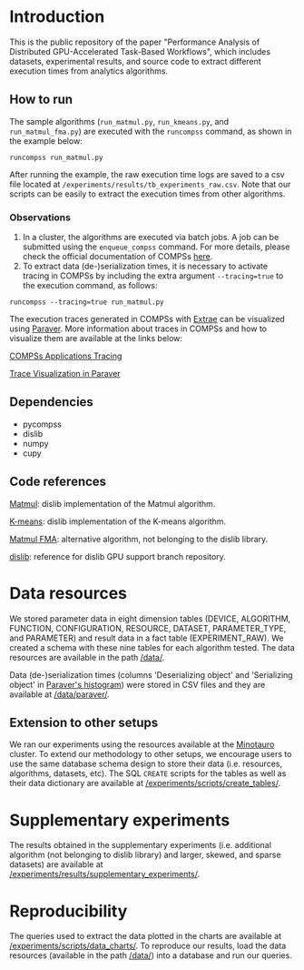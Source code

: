# Introduction
This is the public repository of the paper "Performance Analysis of Distributed GPU-Accelerated Task-Based Workflows", which includes datasets, experimental results, and source code to extract different execution times from analytics algorithms.

## How to run
The sample algorithms (```run_matmul.py```, ```run_kmeans.py```, and ```run_matmul_fma.py```) are executed with the ```runcompss``` command, as shown in the example below:
```
runcompss run_matmul.py
```
After running the example, the raw execution time logs are saved to a csv file located at ```/experiments/results/tb_experiments_raw.csv```. Note that our scripts can be easily to extract the execution times from other algorithms.

### Observations
1. In a cluster, the algorithms are executed via batch jobs. A job can be submitted using the ```enqueue_compss``` command. For more details, please check the official documentation of COMPSs [here](https://compss-doc.readthedocs.io/en/stable/index.html).
2. To extract data (de-)serialization times, it is necessary to activate tracing in COMPSs by including the extra argument ```--tracing=true``` to the execution command, as follows:
```
runcompss --tracing=true run_matmul.py
```
The execution traces generated in COMPSs with [Extrae](https://tools.bsc.es/extrae) can be visualized using [Paraver](https://www.bsc.es/discover-bsc/organisation/scientific-structure/performance-tools/paraver). More information about traces in COMPSs and how to visualize them are available at the links below:

[COMPSs Applications Tracing](https://compss-doc.readthedocs.io/en/stable/Sections/05_Tools/03_Tracing/01_Apps_tracing.html)

[Trace Visualization in Paraver](https://compss-doc.readthedocs.io/en/stable/Sections/05_Tools/03_Tracing/02_Visualization.html?highlight=paraver)

## Dependencies
- pycompss
- dislib
- numpy
- cupy

## Code references
[Matmul](https://github.com/mnlcarv/Performance-Analysis-of-Distributed-GPU-Accelerated-Task-Based-Workflows/blob/main/dislib/data/array.py): dislib implementation of the Matmul algorithm.

[K-means](https://github.com/mnlcarv/Performance-Analysis-of-Distributed-GPU-Accelerated-Task-Based-Workflows/blob/main/dislib/cluster/kmeans/base.py): dislib implementation of the K-means algorithm.

[Matmul FMA](https://compss-doc.readthedocs.io/en/stable/Sections/07_Sample_Applications/02_Python/04_Matmul.html?highlight=matmul): alternative algorithm, not belonging to the dislib library.

[dislib](https://github.com/bsc-wdc/dislib/tree/gpu-support): reference for dislib GPU support branch repository.


# Data resources
We stored parameter data in eight dimension tables (DEVICE, ALGORITHM, FUNCTION, CONFIGURATION, RESOURCE, DATASET, PARAMETER_TYPE, and PARAMETER) and result data in a fact table (EXPERIMENT_RAW). We created a schema with these nine tables for each algorithm tested. The data resources are available in the path [/data/](https://github.com/mnlcarv/Performance-Analysis-of-Distributed-GPU-Accelerated-Task-Based-Workflows/blob/main/data/). 

Data (de-)serialization times (columns 'Deserializing object' and 'Serializing object' in [Paraver's histogram](https://compss-doc.readthedocs.io/en/stable/Sections/05_Tools/03_Tracing/04_Analysis.html)) were stored in CSV files and they are available at [/data/paraver/](https://github.com/mnlcarv/Performance-Analysis-of-Distributed-GPU-Accelerated-Task-Based-Workflows/blob/main/data/paraver/).

## Extension to other setups
We ran our experiments using the resources available at the [Minotauro](https://bsc.es/supportkc/docs/Minotauro/overview/) cluster. To extend our methodology to other setups, we encourage users to use the same database schema design to store their data (i.e. resources, algorithms, datasets, etc). The SQL ```CREATE``` scripts for the tables as well as their data dictionary are available at [/experiments/scripts/create_tables/](https://github.com/mnlcarv/Performance-Analysis-of-Distributed-GPU-Accelerated-Task-Based-Workflows/blob/main/experiments/scripts/create_tables/).


# Supplementary experiments
The results obtained in the supplementary experiments (i.e. additional algorithm (not belonging to dislib library) and larger, skewed, and sparse datasets) are available at [/experiments/results/supplementary_experiments/](https://github.com/mnlcarv/Performance-Analysis-of-Distributed-GPU-Accelerated-Task-Based-Workflows/blob/main/experiments/results/supplementary_experiments/).


# Reproducibility
The queries used to extract the data plotted in the charts are available at [/experiments/scripts/data_charts/](https://github.com/mnlcarv/Performance-Analysis-of-Distributed-GPU-Accelerated-Task-Based-Workflows/blob/main/experiments/scripts/data_charts/). To reproduce our results, load the data resources (available in the path [/data/](https://github.com/mnlcarv/Performance-Analysis-of-Distributed-GPU-Accelerated-Task-Based-Workflows/blob/main/data/)) into a database and run our queries.
